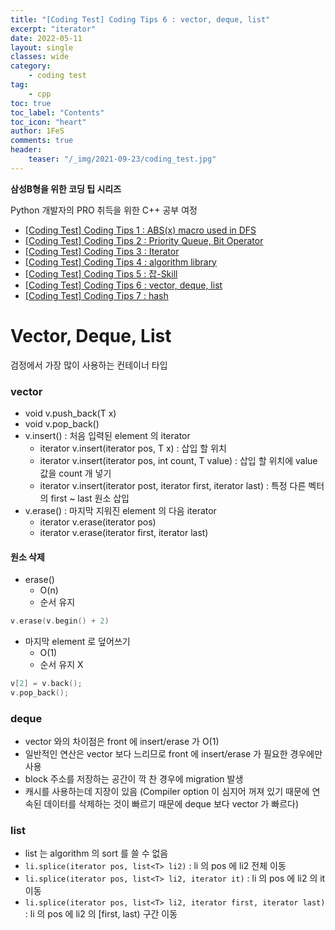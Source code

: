 ```yaml
---
title: "[Coding Test] Coding Tips 6 : vector, deque, list"
excerpt: "iterator"
date: 2022-05-11
layout: single
classes: wide
category:
    - coding test
tag:
    - cpp
toc: true
toc_label: "Contents"
toc_icon: "heart"
author: 1FeS
comments: true
header:
    teaser: "/_img/2021-09-23/coding_test.jpg"
---
```


**삼성B형을 위한 코딩 팁 시리즈**

Python 개발자의 PRO 취득을 위한 C++ 공부 여정

- [[Coding Test] Coding Tips 1 : ABS(x) macro used in DFS](https://wch18735.github.io/coding%20test/CodingTip01/)
- [[Coding Test] Coding Tips 2 : Priority Queue, Bit Operator](https://wch18735.github.io/coding%20test/CodingTip02/)
- [[Coding Test] Coding Tips 3 : Iterator](https://wch18735.github.io/coding%20test/CodingTip03/)
- [[Coding Test] Coding Tips 4 : algorithm library](https://wch18735.github.io/coding%20test/CodingTip04/)
- [[Coding Test] Coding Tips 5 : 잡-Skill](https://wch18735.github.io/coding%20test/CodingTip05/)
- [[Coding Test] Coding Tips 6 : vector, deque, list](https://wch18735.github.io/coding%20test/CodingTip06/)
- [[Coding Test] Coding Tips 7 : hash](https://wch18735.github.io/coding%20test/CodingTip07/)

# Vector, Deque, List

검정에서 가장 많이 사용하는 컨테이너 타입

### vector

- void v.push_back(T x)
- void v.pop_back()
- v.insert() : 처음 입력된 element 의 iterator
  - iterator v.insert(iterator pos, T x) : 삽입 할 위치
  - iterator v.insert(iterator pos, int count, T value) : 삽입 할 위치에 value 값을 count 개 넣기
  - iterator v.insert(iterator post, iterator first, iterator last) : 특정 다른 벡터의 first ~ last 원소 삽입
- v.erase() : 마지막 지워진 element 의 다음 iterator 
  - iterator v.erase(iterator pos)
  - iterator v.erase(iterator first, iterator last)

#### 원소 삭제

- erase()
  - O(n)
  - 순서 유지
```cpp
v.erase(v.begin() + 2)
```

- 마지막 element 로 덮어쓰기
  - O(1)
  - 순서 유지 X 
```cpp
v[2] = v.back();
v.pop_back();
```

### deque

- vector 와의 차이점은 front 에 insert/erase 가 O(1)
- 일반적인 연산은 vector 보다 느리므로 front 에 insert/erase 가 필요한 경우에만 사용
- block 주소를 저장하는 공간이 깍 찬 경우에 migration 발생
- 캐시를 사용하는데 지장이 있음 (Compiler option 이 심지어 꺼져 있기 때문에 연속된 데이터를 삭제하는 것이 빠르기 때문에 deque 보다 vector 가 빠르다)

### list

- list 는 algorithm 의 sort 를 쓸 수 없음
- `li.splice(iterator pos, list<T> li2)` : li 의 pos 에 li2 전체 이동
- `li.splice(iterator pos, list<T> li2, iterator it)` : li 의 pos 에 li2 의 it 이동
- `li.splice(iterator pos, list<T> li2, iterator first, iterator last)` : li 의 pos 에 li2 의 [first, last) 구간 이동